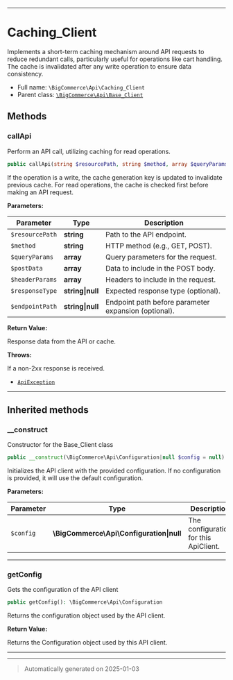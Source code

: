 ***

# Caching_Client

Implements a short-term caching mechanism around API requests to reduce redundant calls,
particularly useful for operations like cart handling. The cache is invalidated after
any write operation to ensure data consistency.



* Full name: `\BigCommerce\Api\Caching_Client`
* Parent class: [`\BigCommerce\Api\Base_Client`](./classes/BigCommerce/Api/Base_Client.md)




## Methods


### callApi

Perform an API call, utilizing caching for read operations.

```php
public callApi(string $resourcePath, string $method, array $queryParams, array $postData, array $headerParams, string|null $responseType = null, string|null $endpointPath = null): array
```

If the operation is a write, the cache generation key is updated to invalidate previous cache.
For read operations, the cache is checked first before making an API request.






**Parameters:**

| Parameter | Type | Description |
|-----------|------|-------------|
| `$resourcePath` | **string** | Path to the API endpoint. |
| `$method` | **string** | HTTP method (e.g., GET, POST). |
| `$queryParams` | **array** | Query parameters for the request. |
| `$postData` | **array** | Data to include in the POST body. |
| `$headerParams` | **array** | Headers to include in the request. |
| `$responseType` | **string&#124;null** | Expected response type (optional). |
| `$endpointPath` | **string&#124;null** | Endpoint path before parameter expansion (optional). |


**Return Value:**

Response data from the API or cache.



**Throws:**
<p>If a non-2xx response is received.</p>

- [`ApiException`](./classes/BigCommerce/Api/v3/ApiException.md)



***


## Inherited methods


### __construct

Constructor for the Base_Client class

```php
public __construct(\BigCommerce\Api\Configuration|null $config = null): mixed
```

Initializes the API client with the provided configuration. If no configuration
is provided, it will use the default configuration.






**Parameters:**

| Parameter | Type | Description |
|-----------|------|-------------|
| `$config` | **\BigCommerce\Api\Configuration&#124;null** | The configuration for this ApiClient. |





***

### getConfig

Gets the configuration of the API client

```php
public getConfig(): \BigCommerce\Api\Configuration
```

Returns the configuration object used by the API client.







**Return Value:**

Returns the Configuration object used by this API client.




***


***
> Automatically generated on 2025-01-03
